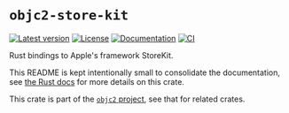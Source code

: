 # `objc2-store-kit`

[![Latest version](https://badgen.net/crates/v/objc2-store-kit)](https://crates.io/crates/objc2-store-kit)
[![License](https://badgen.net/badge/license/MIT/blue)](../LICENSE.txt)
[![Documentation](https://docs.rs/objc2-store-kit/badge.svg)](https://docs.rs/objc2-store-kit/)
[![CI](https://github.com/madsmtm/objc2/actions/workflows/ci.yml/badge.svg)](https://github.com/madsmtm/objc2/actions/workflows/ci.yml)

Rust bindings to Apple's framework StoreKit.

This README is kept intentionally small to consolidate the documentation, see
[the Rust docs](https://docs.rs/objc2-store-kit/) for more details on this crate.

This crate is part of the [`objc2` project](https://github.com/madsmtm/objc2),
see that for related crates.
